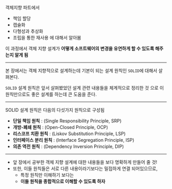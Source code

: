 객체지향 파트에서 
- 책임 할당 
- 캡슐화
- 다형성과 추상화
- 조립을 통한 재사용
에 대해서 알아봄


이 과정에서 객체 지향 설계가 **어떻게 소프트웨어의 변경을 유연하게 할 수 있도록 해주는지 알게 됨**

---

본 장에서는 객체 지향적으로 설계하는데 기본이 되는 설계 원칙인 `SOLID`에 대해서 살펴본다. 


`SOLID` 설계 원칙은 앞서 살펴봤었던 설계 관련 내용들을 체계적으로 정리한 것 으로 이 원칙만으로도 좋은 설계를 하는데 큰 도움을 준다.

---
SOLID 설계 원칙은 다음의 다섯가지 원칙으로 구성됨

- **단일 책임 원칙** : (Single Responsibility Principle, SRP)
- **개방-폐쇄 원칙** : (Open-Closed Principle, OCP)
- **리스코프 치환 원칙** : (Liskov Substitution Principle, LSP)
- **인터페이스 분리 원칙** : (Interface Segregation Principle, ISP)
- **의존 역전 원칙** : (Dependency Inversion Principle, DIP)
---

- 앞 장에서 공부한 객체 지향 설계에 대한 내용들을 보다 명확하게 만들어 줄 것!
- 또한, 이들 원칙들은 서로 다른 내용이라기보다는 밀접하게 연결 되어있으므로, 
  - 특정 원칙만 이해하기 보다는 
  - **이들 원칙을 종합적으로 이해할 수 있도록 하자**

